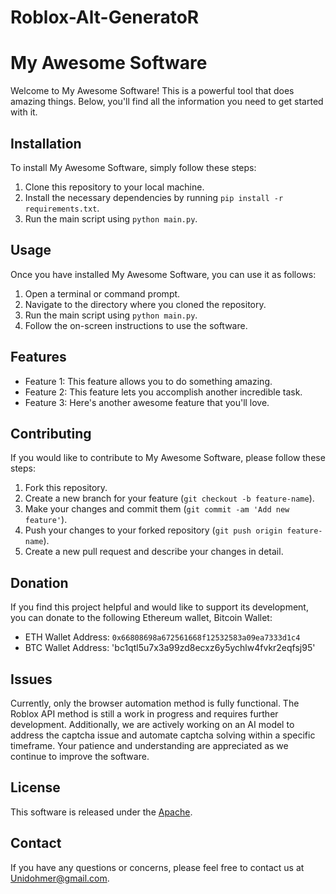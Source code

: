 # Roblox-Alt-GeneratoR
# My Awesome Software

Welcome to My Awesome Software! This is a powerful tool that does amazing things. Below, you'll find all the information you need to get started with it.

## Installation

To install My Awesome Software, simply follow these steps:

1. Clone this repository to your local machine.
2. Install the necessary dependencies by running `pip install -r requirements.txt`.
3. Run the main script using `python main.py`.

## Usage

Once you have installed My Awesome Software, you can use it as follows:

1. Open a terminal or command prompt.
2. Navigate to the directory where you cloned the repository.
3. Run the main script using `python main.py`.
4. Follow the on-screen instructions to use the software.

## Features

- Feature 1: This feature allows you to do something amazing.
- Feature 2: This feature lets you accomplish another incredible task.
- Feature 3: Here's another awesome feature that you'll love.

## Contributing

If you would like to contribute to My Awesome Software, please follow these steps:

1. Fork this repository.
2. Create a new branch for your feature (`git checkout -b feature-name`).
3. Make your changes and commit them (`git commit -am 'Add new feature'`).
4. Push your changes to your forked repository (`git push origin feature-name`).
5. Create a new pull request and describe your changes in detail.

## Donation
If you find this project helpful and would like to support its development, you can donate to the following Ethereum wallet, Bitcoin Wallet:
- ETH Wallet Address: `0x66808698a672561668f12532583a09ea7333d1c4`
- BTC Wallet Address: 'bc1qtl5u7x3a99zd8ecxz6y5ychlw4fvkr2eqfsj95'

## Issues
Currently, only the browser automation method is fully functional. The Roblox API method is still a work in progress and requires further development. Additionally, we are actively working on an AI model to address the captcha issue and automate captcha solving within a specific timeframe. Your patience and understanding are appreciated as we continue to improve the software.


## License

This software is released under the [Apache](LICENSE).

## Contact

If you have any questions or concerns, please feel free to contact us at [Unidohmer@gmail.com](Skye07589@gmail.com).

